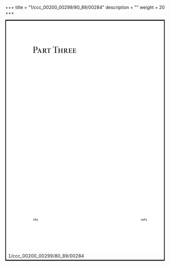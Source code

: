 +++
title = "1/ccc_00200_00299/80_89/00284"
description = ""
weight = 20
+++

<table style="border:2px solid black;max-width:800px;max-height:800px;" 
><tr><td>
<img class="center-fit-jpg"
src="/jpg_/out_jpg_1984__284.jpg">
1/ccc_00200_00299/80_89/00284
</img></td></tr></table>
